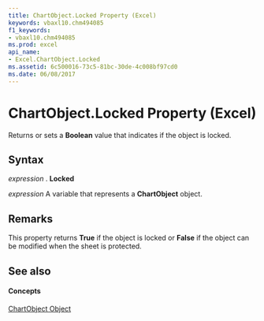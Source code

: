 ```yaml
---
title: ChartObject.Locked Property (Excel)
keywords: vbaxl10.chm494085
f1_keywords:
- vbaxl10.chm494085
ms.prod: excel
api_name:
- Excel.ChartObject.Locked
ms.assetid: 6c500016-73c5-81bc-30de-4c008bf97cd0
ms.date: 06/08/2017
---
```



# ChartObject.Locked Property (Excel)

Returns or sets a  **Boolean** value that indicates if the object is locked.


## Syntax

 _expression_ . **Locked**

 _expression_ A variable that represents a **ChartObject** object.


## Remarks

This property returns  **True** if the object is locked or **False** if the object can be modified when the sheet is protected.


## See also


#### Concepts


[ChartObject Object](Excel.ChartObject.md)


